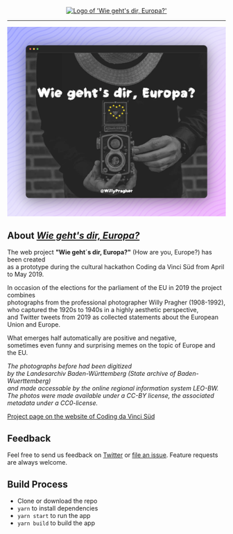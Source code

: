 <p align="center">
  <a href="https://gerdesque.github.io/wiegehtsdireuropa/">
    <img alt="Logo of 'Wie geht's dir, Europa?'" src="public/logo-192.png">
  </a>
</p>

---

[![Screenshot of _Wie geht's dir, Europa?_](wiegehtsdireuropa.png)](https://gerdesque.github.io/wiegehtsdireuropa/)

## About [_Wie geht's dir, Europa?_](https://gerdesque.github.io/wiegehtsdireuropa/)

The web project **"Wie geht´s dir, Europa?"** (How are you, Europe?) has been created  
as a prototype during the cultural hackathon Coding da Vinci Süd from April to May 2019. 

In occasion of the elections for the parliament of the EU in 2019 the project combines  
photographs from the professional photographer Willy Pragher (1908-1992),  
who captured the 1920s to 1940s in a highly aesthetic perspective,  
and Twitter tweets from 2019 as collected statements about the European Union and Europe.  

What emerges half automatically are positive and negative,  
sometimes even funny and surprising memes on the topic of Europe and the EU.

_The photographs before had been digitized  
by the Landesarchiv Baden-Württemberg (State archive of Baden-Wuerttemberg)  
and made accessable by the online regional information system LEO-BW.  
The photos were made available under a CC-BY license, the associated metadata under a CC0-license._  

[Project page on the website of Coding da Vinci Süd](https://codingdavinci.de/de/projects/2019_sued/wie_gehts_dir_europa.html)

## Feedback

Feel free to send us feedback on [Twitter](https://twitter.com/digiwako) or [file an issue](https://github.com/gerdesque/wiegehtsdireuropa/issues/new). Feature requests are always welcome.

## Build Process

- Clone or download the repo
- `yarn` to install dependencies
- `yarn start` to run the app
- `yarn build` to build the app
